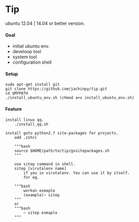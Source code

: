Tip
========

ubuntu 12.04 | 14.04 or better version.


#### Goal

- initial ubuntu env.
- develoop tool
- system tool
- configuration shell


#### Setup

	sudo apt-get install git
	git clone https://github.com/jachinpy/tip.git
	cd $MYPATH
	./install_ubuntu_env.sh (chmod a+x install_ubuntu_env.sh)

#### Feature

	install linux qq.
	    ./install_qq.sh

    install goto python2.7 site-packages for projects.
        add .zshrc

        """bash
        source $HOME/path/to/tip/gositepackages.sh
        """
        
        use sitep command in shell.
        sitep [virutalenv name]
            if you in virutalenv. You can use it by itself.
            for eg.
        
        """bash
            workon exmaple
            (example)~ sitep
        """
        or
        """bash
            ~ sitep exmaple
        """
